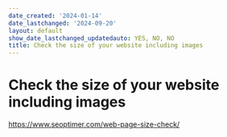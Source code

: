 ```yaml
---
date_created: '2024-01-14'
date_lastchanged: '2024-09-20'
layout: default
show_date_lastchanged_updatedauto: YES, NO, NO
title: Check the size of your website including images
---
```

# Check the size of your website including images

https://www.seoptimer.com/web-page-size-check/

